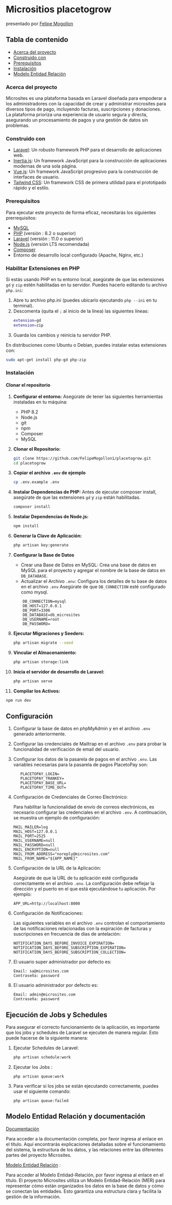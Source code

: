 # Micrositios placetogrow

presentado por [Felipe Mogollon](https://github.com/felipemogollon1)

## Tabla de contenido

- [Acerca del proyecto](#Acerca-del-proyecto)
- [Construido con](#construido-con)
- [Prerequisitos](#prerequisitos)
- [Instalación](#instalación)
- [Modelo Entidad Relación](#modelo-entidad-relación)

### Acerca del proyecto

Microsites es una plataforma basada en Laravel diseñada para empoderar a los administradores con la capacidad de crear y administrar microsites para diversos tipos de pago, incluyendo facturas, suscripciones y donaciones. La plataforma prioriza una experiencia de usuario segura y directa, asegurando un procesamiento de pagos y una gestión de datos sin problemas.

### Construido con

- [Laravel](https://laravel.com): Un robusto framework PHP para el desarrollo de aplicaciones web.
- [Inertia.js](https://inertiajs.com): Un framework JavaScript para la construcción de aplicaciones modernas de una sola página.
- [Vue.js](https://vuejs.org): Un framework JavaScript progresivo para la construcción de interfaces de usuario.
- [Tailwind CSS](https://tailwindcss.com): Un framework CSS de primera utilidad para el prototipado rápido y el estilo.

### Prerequisitos
Para ejecutar este proyecto de forma eficaz, necesitarás los siguientes prerrequisitos:

- [MySQL](https://www.mysql.com/) 
- [PHP](https://www.php.net/) (versión : 8.2 o superior)
- [Laravel](https://laravel.com/docs/11.x) (versión : 11.0 o superior)
- [Node.js](https://nodejs.org/) (versión LTS recomendada)
- [Composer](https://getcomposer.org/)
- Entorno de desarrollo local configurado (Apache, Nginx, etc.)

### Habilitar Extensiones en PHP
Si estás usando PHP en tu entorno local, asegúrate de que las extensiones `gd` y `zip` estén habilitadas en tu servidor.
Puedes hacerlo editando tu archivo `php.ini`:

1. Abre tu archivo php.ini (puedes ubicarlo ejecutando `php --ini` en tu terminal).
2. Descomenta (quita el `;` al inicio de la línea) las siguientes líneas:
    ```bash
    extension=gd
    extension=zip
    ```
3.   Guarda los cambios y reinicia tu servidor PHP.

En distribuciones como Ubuntu o Debian, puedes instalar estas extensiones con:
```bash
sudo apt-get install php-gd php-zip
```

### Instalación

#### Clonar el repositorio

1. **Configurar el entorno:**
   Asegúrate de tener las siguientes herramientas instaladas en tu máquina:
    - PHP 8.2
    - Node.js
    - git 
    - npm
    - Composer
    - MySQL
   

2. **Clonar el Repositorio:**
    ```bash
    git clone https://github.com/FelipeMogollon1/placetogrow.git
    cd placetogrow
    ```
3. **Copiar el archivo `.env` de ejemplo**
   ```bash
   cp .env.example .env
   ```

4. **Instalar Dependencias de PHP:**
   Antes de ejecutar composer install, asegúrate de que las extensiones `gd` y `zip` están habilitadas.
      ```bash
      composer install
      ```

5. **Instalar Dependencias de Node.js:**
   ```bash
   npm install
   ```

6. **Generar la Clave de Aplicación:**
   ```bash
   php artisan key:generate
   ```

7. **Configurar la Base de Datos**

   - Crear una Base de Datos en MySQL:  Crea una base de datos en MySQL para el proyecto y agregar el nombre de la base de datos en `DB_DATABASE`.
   - Actualizar el Archivo `.env`:  Configura los detalles de tu base de datos en el archivo `.env` Asegúrate de que `DB_CONNECTION` esté configurado como mysql.
    ```
        DB_CONNECTION=mysql
        DB_HOST=127.0.0.1
        DB_PORT=3306
        DB_DATABASE=db_microsites
        DB_USERNAME=root
        DB_PASSWORD=       
    ```
8. **Ejecutar Migraciones y Seeders:**
   ```bash
   php artisan migrate --seed
   ```

9. **Vincular el Almacenamiento:**
   ```bash
   php artisan storage:link
   ```

10. **Inicia el servidor de desarrollo de Laravel:**
    ```bash
    php artisan serve
    ```

11. **Compilar los Activos:**
   ```bash
   npm run dev
   ```


## Configuración

1. Configurar la base de datos en phpMyAdmin y en el archivo `.env` generado anteriormente.
2. Configurar las credenciales de Mailtrap en el archivo `.env` para probar la funcionalidad de verificación de email del usuario.
3. Configurar los datos de la pasarela de pagos en el archivo `.env`. Las variables necesarias para la pasarela de pagos PlacetoPay son:
  
    ```env
       PLACETOPAY_LOGIN=
       PLACETOPAY_TRANKEY=
       PLACETOPAY_BASE_URL=
       PLACETOPAY_TIME_OUT=
    ```
4. Configuración de Credenciales de Correo Electrónico: 

    Para habilitar la funcionalidad de envío de correos electrónicos, es necesario configurar las credenciales en el archivo `.env`. A continuación, se muestra un ejemplo de configuración:

    ```env
    MAIL_MAILER=log
    MAIL_HOST=127.0.0.1
    MAIL_PORT=2525
    MAIL_USERNAME=null
    MAIL_PASSWORD=null
    MAIL_ENCRYPTION=null
    MAIL_FROM_ADDRESS="noreply@microsites.com"
    MAIL_FROM_NAME="${APP_NAME}"
    ```
5. Configuración de la URL de la Aplicación: 
    
    Asegúrate de que la URL de tu aplicación esté configurada correctamente en el archivo `.env`. La configuración debe reflejar la dirección y el puerto en el que está ejecutándose tu aplicación. Por ejemplo:
    ```env
    APP_URL=http://localhost:8000
    ```   
6. Configuración de Notificaciones:

    Las siguientes variables en el archivo `.env` controlan el comportamiento de las notificaciones relacionadas con la expiración de facturas y suscripciones en frecuencia de dias de antelación:

    ```env
    NOTIFICATION_DAYS_BEFORE_INVOICE_EXPIRATION=
    NOTIFICATION_DAYS_BEFORE_SUBSCRIPTION_EXPIRATION=
    NOTIFICATION_DAYS_BEFORE_SUBSCRIPTION_COLLECTION=
    ``` 
    
7. El usuario super administrador por defecto es:
    ```env
    Email: sa@microsites.com
    Contraseña: password
    ```
8. El usuario administrador por defecto es:
    ```env
    Email: admin@microsites.com
    Contraseña: password
    ```

## Ejecución de Jobs y Schedules
Para asegurar el correcto funcionamiento de la aplicación, es importante que los jobs y schedules de Laravel se ejecuten de manera regular. Esto puede hacerse de la siguiente manera:

1. Ejecutar Schedules de Laravel:
    ```bash
    php artisan schedule:work
    ```

2. Ejecutar los Jobs :
    ```env
    php artisan queue:work
    ```
    
3. Para verificar si los jobs se están ejecutando correctamente, puedes usar el siguiente comando:
    ```env
    php artisan queue:failed
    ```
## Modelo Entidad Relación y documentación
[Documentación](https://www.canva.com/design/DAGUJn961W0/WOd7A5bI82FrQ8HP057Qig/view?embed) 

Para acceder a la documentación completa, por favor ingresa al enlace en el título. Aquí encontrarás explicaciones detalladas sobre el funcionamiento del sistema, la estructura de los datos, y las relaciones entre las diferentes partes del proyecto Microsites.



[Modelo Entidad Relación](https://lucid.app/lucidchart/10fb95bf-0255-4128-a140-e57546d8fb4d/edit?invitationId=inv_ac912b73-c96f-4386-acb9-28abf2053deb) : 

Para acceder al Modelo Entidad-Relación, por favor ingresa al enlace en el título. El proyecto Microsites utiliza un Modelo Entidad-Relación (MER) para representar cómo están organizados los datos en la base de datos y cómo se conectan las entidades. Esto garantiza una estructura clara y facilita la gestión de la información.
